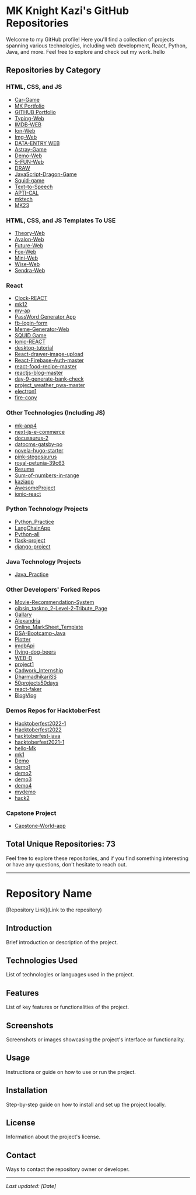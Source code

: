 # MK Knight Kazi's GitHub Repositories

Welcome to my GitHub profile! Here you'll find a collection of projects spanning various technologies, including web development, React, Python, Java, and more. Feel free to explore and check out my work. hello

## Repositories by Category

### HTML, CSS, and JS

- [Car-Game](https://github.com/mk-knight23/mk3)
- [MK Portfolio](https://github.com/mk-knight23/mk-portfolio)
- [GITHUB Portfolio](https://github.com/mk-knight23/mk-knight23)
- [Typing-Web](https://github.com/mk-knight23/typing12)
- [IMDB-WEB](https://github.com/mk-knight23/imdbApi)
- [Ion-Web](https://github.com/mk-knight23/mk-courses)
- [Img-Web](https://github.com/mk-knight23/upload-img-fire)
- [DATA-ENTRY WEB](https://github.com/mk-knight23/DATA-ENTRY)
- [Astray-Game](https://github.com/mk-knight23/Astray-master)
- [Demo-Web](https://github.com/mk-knight23/mydemo)
- [5-FUN-Web](https://github.com/mk-knight23/5-FUN)
- [DRAW](https://github.com/mk-knight23/Draw)
- [JavaScript-Dragon-Game](https://github.com/mk-knight23/JavaScript-Dragon-Game)
- [Squid-game](https://github.com/mk-knight23/Squid-game)
- [Text-to-Speech](https://github.com/mk-knight23/Text-to-Speech)
- [APTI-CAL](https://github.com/mk-knight23/APTI-CAL)
- [mktech](https://github.com/mk-knight23/mktech)
- [MK23](https://github.com/mk-knight23/MK23)


### HTML, CSS, and JS Templates To USE
- [Theory-Web](https://github.com/mk-knight23/theory)
- [Avalon-Web](https://github.com/mk-knight23/avalon)
- [Future-Web](https://github.com/mk-knight23/future)
- [Fox-Web](https://github.com/mk-knight23/fox)
- [Mini-Web](https://github.com/mk-knight23/minipic)
- [Wise-Web](https://github.com/mk-knight23/wise)
- [Sendra-Web](https://github.com/mk-knight23/sendra)


### React

- [Clock-REACT](https://github.com/mk-knight23/clock)
- [mk12](https://github.com/mk-knight23/mk12)
- [my-ap](https://github.com/mk-knight23/my-ap)
- [PassWord Generator App](https://github.com/mk-knight23/my-card)
- [fb-login-form](https://github.com/mk-knight23/fb-login-form)
- [Meme-Generator-Web](https://github.com/mk-knight23/meme-generator)
- [SQUID Game](https://github.com/mk-knight23/Squid-game)
- [Ionic-REACT](https://github.com/mk-knight23/ionic-react)
- [desktop-tutorial](https://github.com/mk-knight23/desktop-tutorial)
- [React-drawer-image-upload](https://github.com/mk-knight23/react-drawer-image-upload)
- [React-Firebase-Auth-master](https://github.com/mk-knight23/React-Firebase-Auth-master)
- [react-food-recipe-master](https://github.com/mk-knight23/react-food-recipe-master)
- [reactjs-blog-master](https://github.com/mk-knight23/reactjs-blog-master)
- [day-9-generate-bank-check](https://github.com/mk-knight23/day-9-generate-bank-check)
- [project_weather_pwa-master](https://github.com/mk-knight23/project_weather_pwa-master)
- [electron1](https://github.com/mk-knight23/electron1)
- [fire-copy](https://github.com/mk-knight23/fire-copy)

### Other Technologies (Including JS)

- [mk-app4](https://github.com/mk-knight23/mk-app4)
- [next-js-e-commerce](https://github.com/mk-knight23/next-js-e-commerce)
- [docusaurus-2](https://github.com/mk-knight23/docusaurus-2)
- [datocms-gatsby-po](https://github.com/mk-knight23/datocms-gatsby-po)
- [novela-hugo-starter](https://github.com/mk-knight23/novela-hugo-starter)
- [pink-stegosaurus](https://github.com/mk-knight23/pink-stegosaurus)
- [royal-petunia-39c63](https://github.com/mk-knight23/royal-petunia-39c63)
- [Resume](https://github.com/mk-knight23/Resume)
- [Sum-of-numbers-in-range](https://github.com/mk-knight23/Sum-of-numbers-in-range)
- [kaziapp](https://github.com/mk-knight23/kaziapp)
- [AwesomeProject](https://github.com/mk-knight23/AwesomeProject)
- [ionic-react](https://github.com/mk-knight23/ionic-react)

### Python Technology Projects

- [Python_Practice](https://github.com/mk-knight23/Python_Practice)
- [LangChainApp](https://github.com/mk-knight23/LangChainApp)
- [Python-all](https://github.com/mk-knight23/Python-all)
- [flask-project](https://github.com/mk-knight23/flask-project)
- [django-project](https://github.com/mk-knight23/django-project)

### Java Technology Projects

- [Java_Practice](https://github.com/mk-knight23/Java_Practice)

### Other Developers' Forked Repos

- [Movie-Recommendation-System](https://github.com/mk-knight23/Movie-Recommendation-System)
- [oibsip_taskno_2-Level-2-Tribute_Page](https://github.com/mk-knight23/oibsip_taskno_2-Level-2-Tribute_Page)
- [Gallary](https://github.com/mk-knight23/Gallary)
- [Alexandria](https://github.com/mk-knight23/Alexandria)
- [Online_MarkSheet_Template](https://github.com/mk-knight23/Online_MarkSheet_Template)
- [DSA-Bootcamp-Java](https://github.com/mk-knight23/DSA-Bootcamp-Java)
- [Plotter](https://github.com/mk-knight23/Plotter)
- [imdbApi](https://github.com/mk-knight23/imdbApi)
- [flying-dog-beers](https://github.com/mk-knight23/flying-dog-beers)
- [WEB-D](https://github.com/mk-knight23/WEB-D)
- [project1](https://github.com/mk-knight23/project1)
- [Cadwork_Internship](https://github.com/mk-knight23/Cadwork_Internship)
- [DharmadhikariSS](https://github.com/mk-knight23/DharmadhikariSS)
- [50projects50days](https://github.com/mk-knight23/50projects50days)
- [react-faker](https://github.com/mk-knight23/react-faker)
- [BlogVlog](https://github.com/mk-knight23/BlogVlog)

### Demos Repos for HacktoberFest

- [Hacktoberfest2022-1](https://github.com/mk-knight23/Hacktoberfest2022-1)
- [Hacktoberfest2022](https://github.com/mk-knight23/Hacktoberfest2022)
- [hacktoberfest-java](https://github.com/mk-knight23/hacktoberfest-java)
- [hacktoberfest2021-1](https://github.com/mk-knight23/hacktoberfest2021-1)
- [hello-Mk](https://github.com/mk-knight23/hello-Mk)
- [mk1](https://github.com/mk-knight23/mk1)
- [Demo](https://github.com/mk-knight23/Demo)
- [demo1](https://github.com/mk-knight23/demo1)
- [demo2](https://github.com/mk-knight23/demo2)
- [demo3](https://github.com/mk-knight23/demo3)
- [demo4](https://github.com/mk-knight23/demo4)
- [mydemo](https://github.com/mk-knight23/mydemo)
- [hack2](https://github.com/mk-knight23/hack2)

### Capstone Project

- [Capstone-World-app](https://github.com/mk-knight23/Capstone-World-app)

## Total Unique Repositories: 73

Feel free to explore these repositories, and if you find something interesting or have any questions, don't hesitate to reach out.

---

# Repository Name

[Repository Link](Link to the repository)

## Introduction

Brief introduction or description of the project.

## Technologies Used

List of technologies or languages used in the project.

## Features

List of key features or functionalities of the project.

## Screenshots

Screenshots or images showcasing the project's interface or functionality.

## Usage

Instructions or guide on how to use or run the project.

## Installation

Step-by-step guide on how to install and set up the project locally.

## License

Information about the project's license.

## Contact

Ways to contact the repository owner or developer.

---
*Last updated: [Date]*

